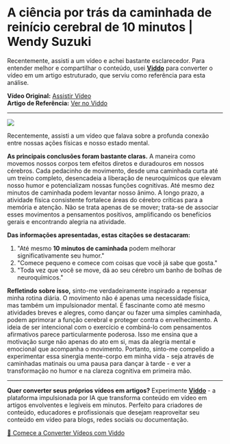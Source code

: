 # A ciência por trás da caminhada de reinício cerebral de 10 minutos | Wendy Suzuki

Recentemente, assisti a um vídeo e achei bastante esclarecedor. Para entender melhor e compartilhar o conteúdo, usei **[Viddo](https://viddo.pro/)** para converter o vídeo em um artigo estruturado, que serviu como referência para esta análise.

**Vídeo Original:** [Assistir Vídeo](https://www.youtube.com/watch?v=GyZM0iFkl1Q)  
**Artigo de Referência:** [Ver no Viddo](https://viddo.pro/zh/video-result/34553fe7-4c38-49a5-b56a-255d5dda8ede)

---

![](https://www.youtube.com/embed/GyZM0iFkl1Q)

Recentemente, assisti a um vídeo que falava sobre a profunda conexão entre nossas ações físicas e nosso estado mental.

**As principais conclusões foram bastante claras.** A maneira como movemos nossos corpos tem efeitos diretos e duradouros em nossos cérebros. Cada pedacinho de movimento, desde uma caminhada curta até um treino completo, desencadeia a liberação de neuroquímicos que elevam nosso humor e potencializam nossas funções cognitivas. Até mesmo dez minutos de caminhada podem levantar nosso ânimo. A longo prazo, a atividade física consistente fortalece áreas do cérebro críticas para a memória e atenção. Não se trata apenas de se mover; trata-se de associar esses movimentos a pensamentos positivos, amplificando os benefícios gerais e encontrando alegria na atividade.

**Das informações apresentadas, estas citações se destacaram:**

1. "Até mesmo **10 minutos de caminhada** podem melhorar significativamente seu humor."  
2. "Comece pequeno e comece com coisas que você já sabe que gosta."  
3. "Toda vez que você se move, dá ao seu cérebro um banho de bolhas de neuroquímicos."

**Refletindo sobre isso,** sinto-me verdadeiramente inspirado a repensar minha rotina diária. O movimento não é apenas uma necessidade física, mas também um impulsionador mental. É fascinante como até mesmo atividades breves e alegres, como dançar ou fazer uma simples caminhada, podem aprimorar a função cerebral e proteger contra o envelhecimento. A ideia de ser intencional com o exercício e combiná-lo com pensamentos afirmativos parece particularmente poderosa. Isso me ensina que a motivação surge não apenas do ato em si, mas da alegria mental e emocional que acompanha o movimento. Portanto, sinto-me compelido a experimentar essa sinergia mente-corpo em minha vida - seja através de caminhadas matinais ou uma pausa para dançar à tarde - e ver a transformação no humor e na clareza cognitiva em primeira mão.

---

**Quer converter seus próprios vídeos em artigos?** Experimente **[Viddo](https://viddo.pro/)** - a plataforma impulsionada por IA que transforma conteúdo em vídeo em artigos envolventes e legíveis em minutos. Perfeito para criadores de conteúdo, educadores e profissionais que desejam reaproveitar seu conteúdo em vídeo para blogs, redes sociais ou documentação.

[🚀 Comece a Converter Vídeos com Viddo](https://viddo.pro/)